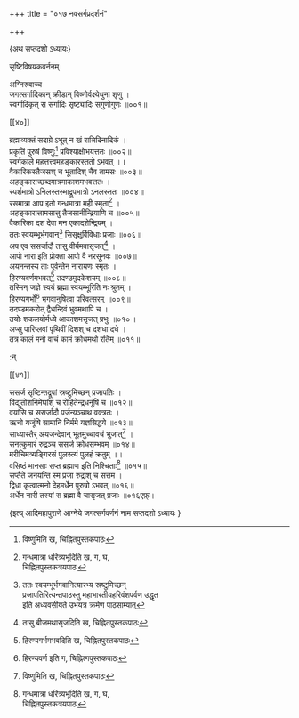 +++
title = "०१७ नवसर्गप्रदर्शनं"

+++

\{अथ सप्तदशो ऽध्यायः\}

सृष्टिविषयकवर्ननम्  
    
अग्निरुवाच्च  
जगत्सर्गादिकान् क्रीडान् विष्णोर्वक्ष्येधुना शृणु   ।  
स्वर्गादिकृत् स सर्गादिः सृष्ट्यादिः सगुणोगुणः   ॥००१॥  

[[४०]]
    
ब्रह्माव्यक्तं सदाग्रे ऽभूत् न खं रात्रिदिनादिकं   ।  
प्रकृतिं पुरुषं विष्णुः[^१] प्रविश्याक्षोभयत्ततः   ॥००२॥  
स्वर्गकाले महत्तत्त्वमहङ्कारस्ततो ऽभवत् ।।  
वैकारिकस्तैजसश् च भूतादिश् चैव तामसः ॥००३॥  
अहङ्काराच्छब्दमात्रमाकाशमभवत्ततः ।  
स्पर्शमात्रो ऽनिलस्तस्माद्रूपमात्रो ऽनलस्ततः ॥००४॥  
रसमात्रा आप इतो गन्धमात्रा मही स्मृता[^२] ।  
अहङ्कारात्तामसात्तु तैजसानीन्द्रियाणि च ॥००५॥  
वैकारिका दश देवा मन एकादशेन्द्रियम् ।  
ततः स्वयम्भूर्भगवान्[^३] सिसृक्षुर्विविधाः प्रजाः   ॥००६॥  
अप एव ससर्जादौ तासु वीर्यमवासृजत्[^४] ।  
आपो नारा इति प्रोक्ता आपो वै नरसूनवः ॥००७॥  
अयनन्तस्य ताः पूर्वन्तेन नारायणः स्मृतः   ।  
हिरण्यवर्णमभवत्[^५] तदण्डमुदकेशयम् ॥००८॥  
तस्मिन् जज्ञे स्वयं ब्रह्मा स्वयम्भूरिति नः श्रुतम्   ।  
हिरण्यगर्भो[^६] भगवानुषित्वा परिवत्सरम् ॥००९॥  
तदण्डमकरोत् द्वैधन्दिवं भुवमथापि च ।  
तयोः शकलयोर्मध्ये आकाशमसृजत् प्रभुः ॥०१०॥  
अप्सु पारिप्लवां पृथिवीं दिशश् च दशधा दधे   ।  
तत्र कालं मनो वाचं कामं क्रोधमथो रतिम् ॥०११॥  
    
:न्  
    
[^१]: विष्णुमिति ख, चिह्नितपुस्तकपाठः  
    
[^२]: गन्धमात्रा धरित्र्यभूदिति ख, ग, घ,  
चिह्नितपुस्तकत्रयपाठः  
    
[^३]: ततः स्वयम्भूर्भगवानित्यारभ्य स्रष्टुमिच्छन्  
प्रजापतिरित्यन्तपाठस्तु महाभारतीयहरिवंशपर्वण उद्धृत  
इति अध्यवसीयते उभयत्र क्रमेण पाठसाम्यात्  
    
[^४]: तासु बीजमथासृजदिति ख, चिह्नितपुस्तकपाठः  
    
[^५]: हिरण्यगर्भमभवदिति ख, चिह्नितपुस्तकपाठः  
    
[^६]: हिरण्यवर्ण इति ग, चिह्नित्गपुस्तकपाठः  

[[४१]]
    
ससर्ज सृष्टिन्तद्रूपां स्रष्टुमिच्छन् प्रजापतिः   ।  
विद्युतोशनिमेघांश् च रोहितेन्द्रधनूंषि च ॥०१२॥  
वयांसि च ससर्जादौ पर्जन्यञ्चाथ वक्त्रतः ।  
ऋचो यजूंषि सामानि निर्ममे यज्ञसिद्धये ॥०१३॥  
साध्यास्तैर् अयजन्देवान् भूतमुच्चावचं भुजात्[^१] ।  
सनत्कुमारं रुद्रञ्च ससर्ज क्रोधसम्भवम् ॥०१४॥  
मरीचिमत्र्यङ्गिरसं पुलस्त्यं पुलहं क्रतुम् ।।  
वसिष्ठं मानसाः सप्त ब्रह्माण इति निश्चिताः[^२]   ॥०१५॥  
सप्तैते जनयन्ति स्म प्रजा रुद्राश् च सत्तम ।  
द्विधा कृत्वात्मनो देहमर्धेन पुरुषो ऽभवत् ॥०१६॥  
अर्धेन नारी तस्यां स ब्रह्मा वै चासृजत् प्रजाः   ॥०१६एफ़्।

\{इत्य् आदिमहापुराणे आग्नेये जगत्सर्गवर्णनं नाम सप्तदशो ऽध्यायः  }
    